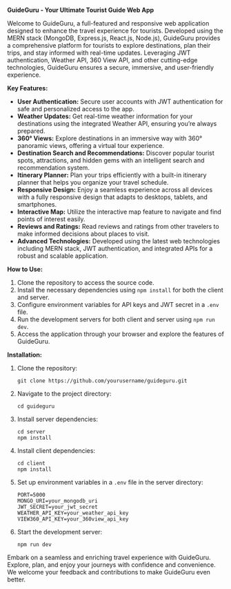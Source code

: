 **GuideGuru - Your Ultimate Tourist Guide Web App**

Welcome to GuideGuru, a full-featured and responsive web application designed to enhance the travel experience for tourists. Developed using the MERN stack (MongoDB, Express.js, React.js, Node.js), GuideGuru provides a comprehensive platform for tourists to explore destinations, plan their trips, and stay informed with real-time updates. Leveraging JWT authentication, Weather API, 360 View API, and other cutting-edge technologies, GuideGuru ensures a secure, immersive, and user-friendly experience.

**Key Features:**
- **User Authentication:** Secure user accounts with JWT authentication for safe and personalized access to the app.
- **Weather Updates:** Get real-time weather information for your destinations using the integrated Weather API, ensuring you’re always prepared.
- **360° Views:** Explore destinations in an immersive way with 360° panoramic views, offering a virtual tour experience.
- **Destination Search and Recommendations:** Discover popular tourist spots, attractions, and hidden gems with an intelligent search and recommendation system.
- **Itinerary Planner:** Plan your trips efficiently with a built-in itinerary planner that helps you organize your travel schedule.
- **Responsive Design:** Enjoy a seamless experience across all devices with a fully responsive design that adapts to desktops, tablets, and smartphones.
- **Interactive Map:** Utilize the interactive map feature to navigate and find points of interest easily.
- **Reviews and Ratings:** Read reviews and ratings from other travelers to make informed decisions about places to visit.
- **Advanced Technologies:** Developed using the latest web technologies including MERN stack, JWT authentication, and integrated APIs for a robust and scalable application.

**How to Use:**
1. Clone the repository to access the source code.
2. Install the necessary dependencies using `npm install` for both the client and server.
3. Configure environment variables for API keys and JWT secret in a `.env` file.
4. Run the development servers for both client and server using `npm run dev`.
5. Access the application through your browser and explore the features of GuideGuru.

**Installation:**
1. Clone the repository:
   ```
   git clone https://github.com/yourusername/guideguru.git
   ```
2. Navigate to the project directory:
   ```
   cd guideguru
   ```
3. Install server dependencies:
   ```
   cd server
   npm install
   ```
4. Install client dependencies:
   ```
   cd client
   npm install
   ```
5. Set up environment variables in a `.env` file in the server directory:
   ```
   PORT=5000
   MONGO_URI=your_mongodb_uri
   JWT_SECRET=your_jwt_secret
   WEATHER_API_KEY=your_weather_api_key
   VIEW360_API_KEY=your_360view_api_key
   ```
6. Start the development server:
   ```
   npm run dev
   ```

Embark on a seamless and enriching travel experience with GuideGuru. Explore, plan, and enjoy your journeys with confidence and convenience. We welcome your feedback and contributions to make GuideGuru even better.
